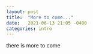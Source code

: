 ```yaml
---
layout: post
title:  "More to come..."
date:   2021-06-13 21:05 -0400
categories: intro
---
```


there is more to come
